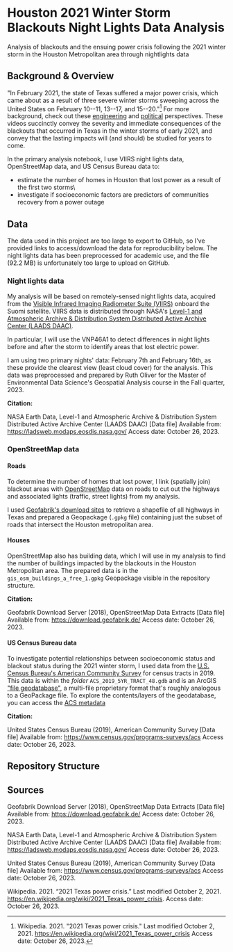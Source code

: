 # Houston 2021 Winter Storm Blackouts Night Lights Data Analysis
Analysis of blackouts and the ensuing power crisis following the 2021 winter storm in the Houston Metropolitan area  through nightlights data 


## Background & Overview

"In February 2021, the state of Texas suffered a major power crisis, which came about as a result of three severe winter storms sweeping across the United States on February 10--11, 13--17, and 15--20."[^1] For more background, check out these [engineering](https://www.youtube.com/watch?v=08mwXICY4JM&ab_channel=PracticalEngineering) and [political](https://www.youtube.com/watch?v=Zcrsgdl_hP0&ab_channel=Vox) perspectives. These videos succinctly convey the severity and immediate consequences of the blackouts that occurred in Texas in the winter storms of early 2021, and convey that the lasting impacts will (and should) be studied for years to come.

[^1]: Wikipedia. 2021. "2021 Texas power crisis." Last modified October 2, 2021. <https://en.wikipedia.org/wiki/2021_Texas_power_crisis> Access date: October 26, 2023.


In the primary analysis notebook, I use VIIRS night lights data, OpenStreetMap data, and US Census Bureau data to:
- estimate the number of homes in Houston that lost power as a result of the first two storms\
- investigate if socioeconomic factors are predictors of communities recovery from a power outage

## Data

The data used in this project are too large to export to GitHub, so I've provided links to access/download the data for reproducibility below. The night lights data has been preprocessed for academic use, and the file (92.2 MB) is unfortunately too large to upload on GitHub.


### Night lights data

My analysis will be based on remotely-sensed night lights data, acquired from the [Visible Infrared Imaging Radiometer Suite (VIIRS)](https://en.wikipedia.org/wiki/Visible_Infrared_Imaging_Radiometer_Suite) onboard the Suomi satellite. 
VIIRS data is distributed through NASA's [Level-1 and Atmospheric Archive & Distribution System Distributed Active Archive Center (LAADS DAAC)](https://ladsweb.modaps.eosdis.nasa.gov/).

In particular, I will use the VNP46A1 to detect differences in night lights before and after the storm to identify areas that lost electric power. 

I am using two primary nights' data: February 7th and February 16th, as these provide the clearest view (least cloud cover) for the analysis. This data was preprocessed and prepared by Ruth Oliver for the Master of Environmental Data Science's Geospatial Analysis course in the Fall quarter, 2023. 


**Citation:**

NASA Earth Data, Level-1 and Atmospheric Archive & Distribution System Distributed Active Archive Center (LAADS DAAC) [Data file] Available from: https://ladsweb.modaps.eosdis.nasa.gov/ Access date: October 26, 2023.


### OpenStreetMap data 

#### Roads

To determine the number of homes that lost power, I link (spatially join) blackout areas with [OpenStreetMap](https://www.openstreetmap.org/#map=4/38.01/-95.84) data on roads to cut out the highways and associated lights (traffic, street lights) from my analysis.

I used [Geofabrik's download sites](https://download.geofabrik.de/) to retrieve a shapefile of all highways in Texas and prepared a Geopackage (`.gpkg` file) containing just the subset of roads that intersect the Houston metropolitan area. 

#### Houses

OpenStreetMap also has building data, which I will use in my analysis to find the number of buildings impacted by the blackouts in the Houston Metropolitan area. The prepared data is in the `gis_osm_buildings_a_free_1.gpkg` Geopackage visible in the repository structure.

**Citation:**

Geofabrik Download Server (2018), OpenStreetMap Data Extracts [Data file] Available from: https://download.geofabrik.de/ Access date: October 26, 2023.


#### US Census Bureau data

To investigate potential relationships between socioeconomic status and blackout status during the 2021 winter storm, I used data from the [U.S. Census Bureau's American Community Survey](https://www.census.gov/programs-surveys/acs) for census tracts in 2019. This data is within the *folder* `ACS_2019_5YR_TRACT_48.gdb` and is an ArcGIS ["file geodatabase"](https://desktop.arcgis.com/en/arcmap/latest/manage-data/administer-file-gdbs/file-geodatabases.htm), a multi-file proprietary format that's roughly analogous to a GeoPackage file. To explore the contents/layers of the geodatabase, you can access the [ACS metadata](https://www2.census.gov/geo/docs/maps-data/data/tiger/prejoined/ACSMetadata2011.txt)

**Citation:**

United States Census Bureau (2019), American Community Survey [Data file] Available from: https://www.census.gov/programs-surveys/acs Access date: October 26, 2023.


## Repository Structure 



## Sources

Geofabrik Download Server (2018), OpenStreetMap Data Extracts [Data file] Available from: https://download.geofabrik.de/ Access date: October 26, 2023.

NASA Earth Data, Level-1 and Atmospheric Archive & Distribution System Distributed Active Archive Center (LAADS DAAC) [Data file] Available from: https://ladsweb.modaps.eosdis.nasa.gov/ Access date: October 26, 2023.

United States Census Bureau (2019), American Community Survey [Data file] Available from: https://www.census.gov/programs-surveys/acs Access date: October 26, 2023.

Wikipedia. 2021. “2021 Texas power crisis.” Last modified October 2, 2021. https://en.wikipedia.org/wiki/2021_Texas_power_crisis. Access date: October 26, 2023.
